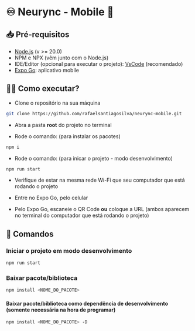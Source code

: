 # ♾️ Neurync - Mobile 📱

## 📥 Pré-requisitos

- [Node.js]() (v >= 20.0)
- NPM e NPX (vêm junto com o Node.js)
- IDE/Editor (opcional para executar o projeto): [VsCode](https://code.visualstudio.com/download) (recomendado)
- [Expo Go](https://expo.dev/go): aplicativo mobile

## 👨‍💻 Como executar?

- Clone o repositório na sua máquina

```bash
git clone https://github.com/rafaelsantiagosilva/neurync-mobile.git
```

- Abra a pasta **root** do projeto no terminal

- Rode o comando: (para instalar os pacotes)

```bash
npm i
```

- Rode o comando: (para inicar o projeto - modo desenvolvimento)

```bash
npm run start
```

- Verifique de estar na mesma rede Wi-Fi que seu computador que está rodando o projeto

- Entre no Expo Go, pelo celular

- Pelo Expo Go, escaneie o QR Code **ou** coloque a URL (ambos aparecem no terminal do computador que está rodando o projeto)

## 🔧 Comandos

### Iniciar o projeto em modo desenvolvimento

```bash
npm run start
```

### Baixar pacote/biblioteca

```bash
npm install <NOME_DO_PACOTE>
```

#### Baixar pacote/biblioteca como dependência de desenvolvimento (somente necessária na hora de programar)

```bash
npm install <NOME_DO_PACOTE> -D
```
